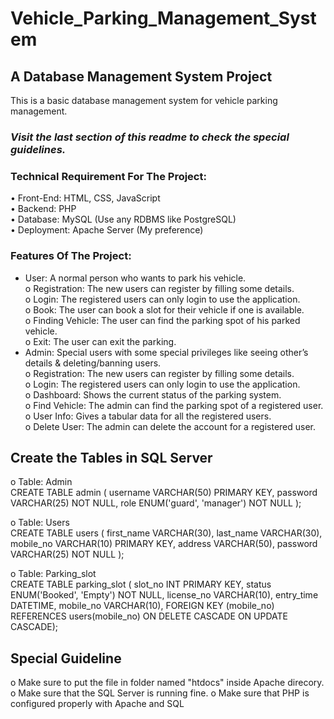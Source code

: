 # Vehicle_Parking_Management_System
## A Database Management System Project
This is a basic database management system for vehicle parking management.<br>
###  _Visit the last section of this readme to check the special guidelines._


### Technical Requirement For The Project:
•	Front-End: HTML, CSS, JavaScript
<br>
•	Backend: PHP
<br>
•	Database: MySQL (Use any RDBMS like PostgreSQL)
<br>
•	Deployment: Apache Server (My preference)
<br>

### Features Of The Project:
- User: A normal person who wants to park his vehicle.<br>
o Registration: The new users can register by filling some details.<br>
o	Login: The registered users can only login to use the application.<br>
o	Book: The user can book a slot for their vehicle if one is available.<br>
o	Finding Vehicle: The user can find the parking spot of his parked vehicle.<br>
o	Exit: The user can exit the parking. <br>
-	Admin: Special users with some special privileges like seeing other’s details & deleting/banning users.<br>
o	Registration: The new users can register by filling some details.<br>
o	Login: The registered users can only login to use the application.<br>
o	Dashboard: Shows the current status of the parking system.<br>
o	Find Vehicle: The admin can find the parking spot of a registered user.<br>
o	User Info: Gives a tabular data for all the registered users.<br>
o	Delete User: The admin can delete the account for a registered user.<br>

## Create the Tables in SQL Server ##
o Table: Admin<br>
CREATE TABLE admin ( 
username VARCHAR(50) PRIMARY KEY, 
password VARCHAR(25) NOT NULL, 
role ENUM('guard', 'manager') NOT NULL );

o Table: Users<br>
CREATE TABLE users ( 
first_name VARCHAR(30), 
last_name VARCHAR(30), 
mobile_no VARCHAR(10) PRIMARY KEY, 
address VARCHAR(50), 
password VARCHAR(25) NOT NULL );

o Table: Parking_slot<br>
CREATE TABLE parking_slot ( 
slot_no INT PRIMARY KEY, 
status ENUM('Booked', 'Empty') NOT NULL, 
license_no VARCHAR(10), entry_time DATETIME, 
mobile_no VARCHAR(10), 
FOREIGN KEY (mobile_no) REFERENCES users(mobile_no) ON DELETE CASCADE ON UPDATE CASCADE);

## Special Guideline
o Make sure to put the file in folder named "htdocs" inside Apache direcory.
o Make sure that the SQL Server is running fine.
o Make sure that PHP is configured properly with Apache and SQL
